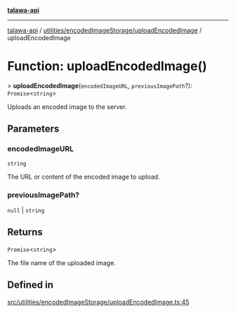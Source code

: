 [**talawa-api**](../../../../README.md)

***

[talawa-api](../../../../modules.md) / [utilities/encodedImageStorage/uploadEncodedImage](../README.md) / uploadEncodedImage

# Function: uploadEncodedImage()

\> **uploadEncodedImage**(`encodedImageURL`, `previousImagePath`?): `Promise`\<`string`\>

Uploads an encoded image to the server.

## Parameters

### encodedImageURL

`string`

The URL or content of the encoded image to upload.

### previousImagePath?

`null` | `string`

## Returns

`Promise`\<`string`\>

The file name of the uploaded image.

## Defined in

[src/utilities/encodedImageStorage/uploadEncodedImage.ts:45](https://github.com/PalisadoesFoundation/talawa-api/blob/832d310bae30bd8cb45fb1b44f62dd776dccc52f/src/utilities/encodedImageStorage/uploadEncodedImage.ts#L45)
